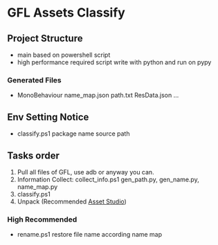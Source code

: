 # GFL Assets Classify
## Project Structure
* main based on powershell script
* high performance required script write with python and run on pypy
### Generated Files
* MonoBehaviour
    name_map.json path.txt ResData.json ...

## Env Setting Notice
* classify.ps1
  package name
  source path

## Tasks order
1. Pull all files of GFL, use adb or anyway you can.
2. Information Collect: collect_info.ps1
    gen_path.py, gen_name.py, name_map.py
3. classify.ps1
4. Unpack (Recommended [Asset Studio]())

### High Recommended
* rename.ps1
  restore file name according name map